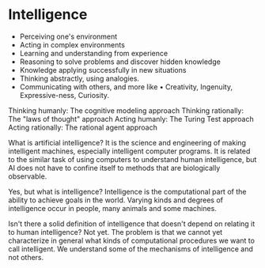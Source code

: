 # Intelligence

* Perceiving one's environment
* Acting in complex environments
* Learning and understanding from experience
* Reasoning to solve problems and discover hidden knowledge
* Knowledge applying successfully in new situations
* Thinking abstractly, using analogies.
* Communicating with others, and more like 
• Creativity, Ingenuity, Expressive-ness, Curiosity. 

Thinking humanly: The cognitive modeling approach 
Thinking rationally: The "laws of thought" approach 
Acting humanly: The Turing Test approach 
Acting rationally: The rational agent approach

What is artificial intelligence?
It is the science and engineering of making intelligent machines,
especially intelligent computer programs. It is related to the similar task
of using computers to understand human intelligence, but AI does not
have to confine itself to methods that are biologically observable.

Yes, but what is intelligence?
Intelligence is the computational part of the ability to achieve goals in
the world. Varying kinds and degrees of intelligence occur in people,
many animals and some machines.

Isn't there a solid definition of intelligence that doesn't depend on
relating it to human intelligence?
Not yet. The problem is that we cannot yet characterize in general what
kinds of computational procedures we want to call intelligent. We
understand some of the mechanisms of intelligence and not others.
